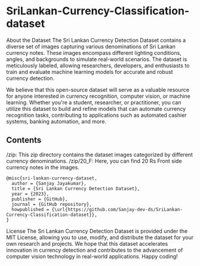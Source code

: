 # SriLankan-Currency-Classification-dataset

About the Dataset
The Sri Lankan Currency Detection Dataset contains a diverse set of images capturing various denominations of Sri Lankan currency notes. These images encompass different lighting conditions, angles, and backgrounds to simulate real-world scenarios. The dataset is meticulously labeled, allowing researchers, developers, and enthusiasts to train and evaluate machine learning models for accurate and robust currency detection.

We believe that this open-source dataset will serve as a valuable resource for anyone interested in currency recognition, computer vision, or machine learning. Whether you're a student, researcher, or practitioner, you can utilize this dataset to build and refine models that can automate currency recognition tasks, contributing to applications such as automated cashier systems, banking automation, and more.

## Contents
/zip: This zip directory contains the dataset images categorized by different currency denominations.
/zip/20_F: Here, you can find 20 Rs Front side currency notes in the images.

```
@misc{sri-lankan-currency-dataset,
  author = {Sanjay Jayakumar},
  title = {Sri Lankan Currency Detection Dataset},
  year = {2023},
  publisher = {GitHub},
  journal = {GitHub repository},
  howpublished = {\url{https://github.com/Sanjay-dev-ds/SriLankan-Currency-Classification-dataset}},
}
```

License
The Sri Lankan Currency Detection Dataset is provided under the MIT License, allowing you to use, modify, and distribute the dataset for your own research and projects.
We hope that this dataset accelerates innovation in currency detection and contributes to the advancement of computer vision technology in real-world applications. Happy coding!
